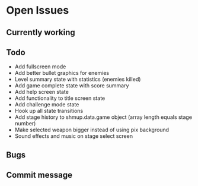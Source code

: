 # Open Issues

## Currently working

## Todo

- Add fullscreen mode
- Add better bullet graphics for enemies
- Level summary state with statistics (enemies killed)
- Add game complete state with score summary
- Add help screen state
- Add functionality to title screen state
- Add challenge mode state
- Hook up all state transitions
- Add stage history to shmup.data.game object (array length equals stage number)
- Make selected weapon bigger instead of using pix background
- Sound effects and music on stage select screen

## Bugs

## Commit message
